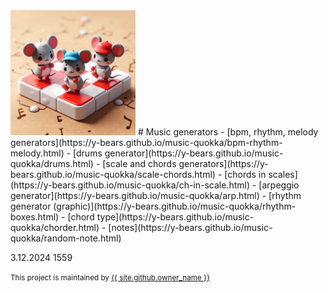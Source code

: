 <img src="./assets/img/logo.png" alt="logo" height="200">
# Music generators
- [bpm, rhythm, melody generators](https://y-bears.github.io/music-quokka/bpm-rhythm-melody.html)
- [drums generator](https://y-bears.github.io/music-quokka/drums.html)
- [scale and chords generators](https://y-bears.github.io/music-quokka/scale-chords.html)
- [chords in scales](https://y-bears.github.io/music-quokka/ch-in-scale.html)
- [arpeggio generator](https://y-bears.github.io/music-quokka/arp.html)
- [rhythm generator (graphic)](https://y-bears.github.io/music-quokka/rhythm-boxes.html)
- [chord type](https://y-bears.github.io/music-quokka/chorder.html)
- [notes](https://y-bears.github.io/music-quokka/random-note.html)


3.12.2024 1559

<p><small>This project is maintained by <a href="{{ site.github.owner_url }}">{{ site.github.owner_name }}</a></small></p>

